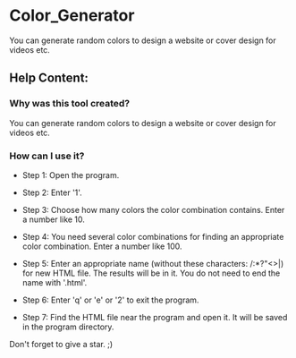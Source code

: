 # Color_Generator
You can generate random colors to design a website or cover design for videos etc.

## Help Content:
### Why was this tool created? 
You can generate random colors to design a website or cover design for videos etc.


### How can I use it?
- Step 1: Open the program.

- Step 2: Enter '1'.

- Step 3: Choose how many colors the color combination contains. Enter a number like 10.

- Step 4: You need several color combinations for finding an appropriate color combination. Enter a number like 100.

- Step 5: Enter an appropriate name (without these characters: \/:*?"<>|) for new HTML file. The results will be in it. You do not need to end the name with '.html'.

- Step 6: Enter 'q' or 'e' or '2' to exit the program.

- Step 7: Find the HTML file near the program and open it. It will be saved in the program directory.

Don't forget to give a star. ;)
